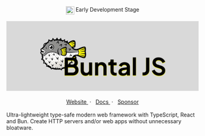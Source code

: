<section align="center">
  <img align="top" src="https://media.tenor.com/yjOrdcOkLPUAAAAj/green-dot.gif" width="22px" height="22px" />
  <span>Early Development Stage</span>
<section>
<br/>
<section>
  <img src="./banner.png" alt="Buntal JS"/>
</section>
<br/>
<section align="center">
  <a href="https://buntaljs.org" target="_blank">
    Website
  </a>
  <span> &nbsp;&middot; &nbsp;</span>
  <a href="https://docs.buntaljs.org" target="_blank">
    Docs
  </a>
  <span> &nbsp;&middot; &nbsp;</span>
  <a href="https://github.com/sponsors/mgilangjanuar" target="_blank">
    Sponsor
  </a>
</section>
<br/>
<section align="left" markdown="1">
Ultra-lightweight type-safe modern web framework with TypeScript, React and Bun. Create HTTP servers and/or web apps without unnecessary bloatware.
</section>
